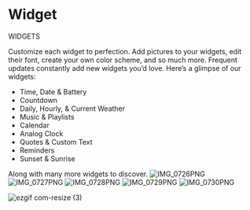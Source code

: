 # Widget

WIDGETS

Customize each widget to perfection. Add pictures to your widgets, edit their font, create your own color scheme, and so much more. Frequent updates constantly add new widgets you’d love. Here’s a glimpse of our widgets:

- Time, Date & Battery
- Countdown
- Daily, Hourly, & Current Weather
- Music & Playlists
- Calendar
- Analog Clock
- Quotes & Custom Text
- Reminders
- Sunset & Sunrise

Along with many more widgets to discover.
![IMG_0726PNG](https://github.com/shishircsehstu/Widget/assets/29371886/11fbd610-7a88-4c00-98f2-75e70ac84c63)
![IMG_0727PNG](https://github.com/shishircsehstu/Widget/assets/29371886/0d44716c-fe33-4b51-bf6f-fb11295452d7)
![IMG_0728PNG](https://github.com/shishircsehstu/Widget/assets/29371886/67803437-aae6-4072-afab-b3e574048361)
![IMG_0729PNG](https://github.com/shishircsehstu/Widget/assets/29371886/5679c728-e1b7-4675-a101-e108eccdfcf4)
![IMG_0730PNG](https://github.com/shishircsehstu/Widget/assets/29371886/ab7416e4-acf9-4078-bd62-f06274fc11f9)


![ezgif com-resize (3)](https://github.com/shishircsehstu/Widget/assets/29371886/983326d8-d358-422c-b713-671adb665143)


